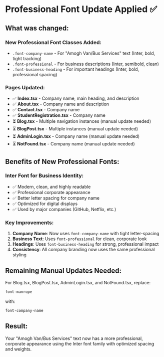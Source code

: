 # Professional Font Update Applied ✅

## What was changed:

### **New Professional Font Classes Added:**
- `.font-company-name` - For "Amogh Van/Bus Services" text (Inter, bold, tight tracking)
- `.font-professional` - For business descriptions (Inter, semibold, clean)
- `.font-business-heading` - For important headings (Inter, bold, professional spacing)

### **Pages Updated:**
- ✅ **Index.tsx** - Company name, main heading, and description
- ✅ **About.tsx** - Company name and description
- ✅ **Contact.tsx** - Company name
- ✅ **StudentRegistration.tsx** - Company name
- ⏳ **Blog.tsx** - Multiple navigation instances (manual update needed)
- ⏳ **BlogPost.tsx** - Multiple instances (manual update needed)
- ⏳ **AdminLogin.tsx** - Company name (manual update needed)
- ⏳ **NotFound.tsx** - Company name (manual update needed)

## **Benefits of New Professional Fonts:**

### **Inter Font for Business Identity:**
- ✅ Modern, clean, and highly readable
- ✅ Professional corporate appearance
- ✅ Better letter spacing for company name
- ✅ Optimized for digital displays
- ✅ Used by major companies (GitHub, Netflix, etc.)

### **Key Improvements:**
1. **Company Name**: Now uses `font-company-name` with tight letter-spacing
2. **Business Text**: Uses `font-professional` for clean, corporate look
3. **Headings**: Uses `font-business-heading` for strong, professional impact
4. **Consistency**: All company branding now uses the same professional styling

## **Remaining Manual Updates Needed:**

For Blog.tsx, BlogPost.tsx, AdminLogin.tsx, and NotFound.tsx, replace:
```css
font-manrope
```
with:
```css
font-company-name
```

## **Result:**
Your "Amogh Van/Bus Services" text now has a more professional, corporate appearance using the Inter font family with optimized spacing and weights.
